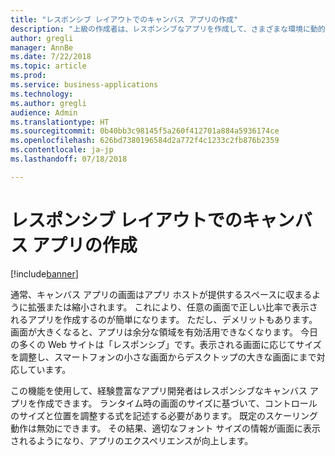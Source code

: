 ```yaml
---
title: "レスポンシブ レイアウトでのキャンバス アプリの作成"
description: "上級の作成者は、レスポンシブなアプリを作成して、さまざまな環境に動的に調整できます。"
author: gregli
manager: AnnBe
ms.date: 7/22/2018
ms.topic: article
ms.prod: 
ms.service: business-applications
ms.technology: 
ms.author: gregli
audience: Admin
ms.translationtype: HT
ms.sourcegitcommit: 0b40bb3c98145f5a260f412701a884a5936174ce
ms.openlocfilehash: 626bd7380196584d2a772f4c1233c2fb876b2359
ms.contentlocale: ja-jp
ms.lasthandoff: 07/18/2018

---
```

# <a name="create-canvas-apps-with-responsive-layout"></a>レスポンシブ レイアウトでのキャンバス アプリの作成


[!include[banner](../../includes/banner.md)]

通常、キャンバス アプリの画面はアプリ ホストが提供するスペースに収まるように拡張または縮小されます。  これにより、任意の画面で正しい比率で表示されるアプリを作成するのが簡単になります。  ただし、デメリットもあります。画面が大きくなると、アプリは余分な領域を有効活用できなくなります。  今日の多くの Web サイトは「レスポンシブ」です。表示される画面に応じてサイズを調整し、スマートフォンの小さな画面からデスクトップの大きな画面にまで対応しています。  

この機能を使用して、経験豊富なアプリ開発者はレスポンシブなキャンバス アプリを作成できます。  ランタイム時の画面のサイズに基づいて、コントロールのサイズと位置を調整する式を記述する必要があります。  既定のスケーリング動作は無効にできます。  その結果、適切なフォント サイズの情報が画面に表示されるようになり、アプリのエクスペリエンスが向上します。


